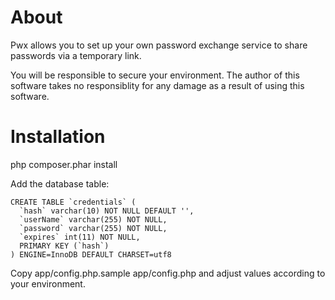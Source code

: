 About
=====

Pwx allows you to set up your own password exchange service to share passwords
via a temporary link.

You will be responsible to secure your environment. The author of this software
takes no responsiblity for any damage as a result of using this software.

Installation
============

php composer.phar install

Add the database table:
```
CREATE TABLE `credentials` (
  `hash` varchar(10) NOT NULL DEFAULT '',
  `userName` varchar(255) NOT NULL,
  `password` varchar(255) NOT NULL,
  `expires` int(11) NOT NULL,
  PRIMARY KEY (`hash`)
) ENGINE=InnoDB DEFAULT CHARSET=utf8
```

Copy app/config.php.sample app/config.php and adjust values according to your
environment.
